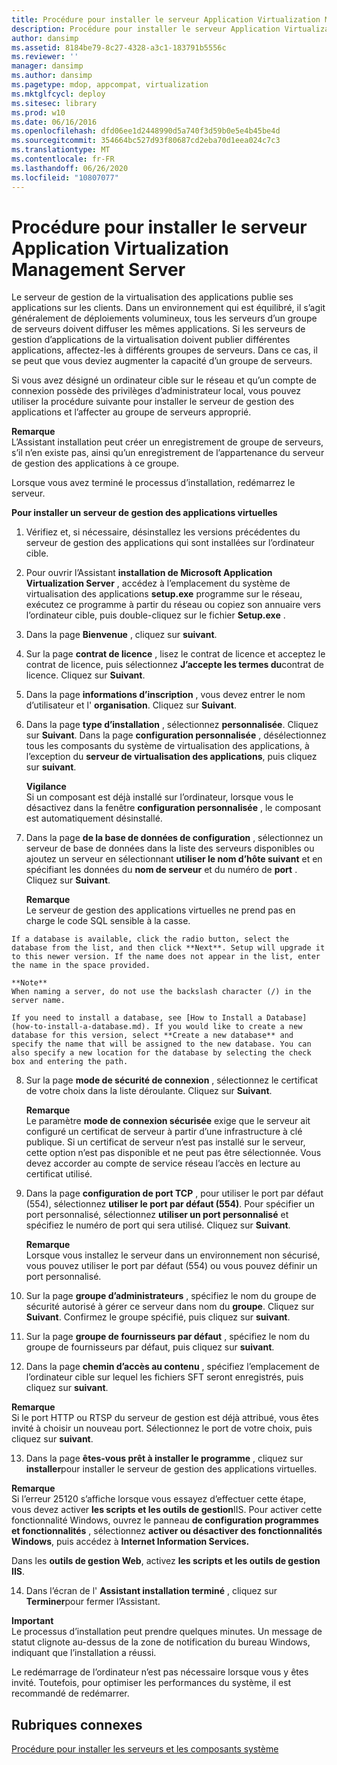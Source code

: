 ```yaml
---
title: Procédure pour installer le serveur Application Virtualization Management Server
description: Procédure pour installer le serveur Application Virtualization Management Server
author: dansimp
ms.assetid: 8184be79-8c27-4328-a3c1-183791b5556c
ms.reviewer: ''
manager: dansimp
ms.author: dansimp
ms.pagetype: mdop, appcompat, virtualization
ms.mktglfcycl: deploy
ms.sitesec: library
ms.prod: w10
ms.date: 06/16/2016
ms.openlocfilehash: dfd06ee1d2448990d5a740f3d59b0e5e4b45be4d
ms.sourcegitcommit: 354664bc527d93f80687cd2eba70d1eea024c7c3
ms.translationtype: MT
ms.contentlocale: fr-FR
ms.lasthandoff: 06/26/2020
ms.locfileid: "10807077"
---
```

# Procédure pour installer le serveur Application Virtualization Management Server


Le serveur de gestion de la virtualisation des applications publie ses applications sur les clients. Dans un environnement qui est équilibré, il s’agit généralement de déploiements volumineux, tous les serveurs d’un groupe de serveurs doivent diffuser les mêmes applications. Si les serveurs de gestion d’applications de la virtualisation doivent publier différentes applications, affectez-les à différents groupes de serveurs. Dans ce cas, il se peut que vous deviez augmenter la capacité d’un groupe de serveurs.

Si vous avez désigné un ordinateur cible sur le réseau et qu’un compte de connexion possède des privilèges d’administrateur local, vous pouvez utiliser la procédure suivante pour installer le serveur de gestion des applications et l’affecter au groupe de serveurs approprié.

**Remarque**  
L’Assistant installation peut créer un enregistrement de groupe de serveurs, s’il n’en existe pas, ainsi qu’un enregistrement de l’appartenance du serveur de gestion des applications à ce groupe.



Lorsque vous avez terminé le processus d’installation, redémarrez le serveur.

**Pour installer un serveur de gestion des applications virtuelles**

1.  Vérifiez et, si nécessaire, désinstallez les versions précédentes du serveur de gestion des applications qui sont installées sur l’ordinateur cible.

2.  Pour ouvrir l’Assistant **installation de Microsoft Application Virtualization Server** , accédez à l’emplacement du système de virtualisation des applications **setup.exe** programme sur le réseau, exécutez ce programme à partir du réseau ou copiez son annuaire vers l’ordinateur cible, puis double-cliquez sur le fichier **Setup.exe** .

3.  Dans la page **Bienvenue** , cliquez sur **suivant**.

4.  Sur la page **contrat de licence** , lisez le contrat de licence et acceptez le contrat de licence, puis sélectionnez **J’accepte les termes du**contrat de licence. Cliquez sur **Suivant**.

5.  Dans la page **informations d’inscription** , vous devez entrer le nom d’utilisateur et l' **organisation**. Cliquez sur **Suivant**.

6.  Dans la page **type d’installation** , sélectionnez **personnalisée**. Cliquez sur **Suivant**. Dans la page **configuration personnalisée** , désélectionnez tous les composants du système de virtualisation des applications, à l’exception du **serveur de virtualisation des applications**, puis cliquez sur **suivant**.

    **Vigilance**  
    Si un composant est déjà installé sur l’ordinateur, lorsque vous le désactivez dans la fenêtre **configuration personnalisée** , le composant est automatiquement désinstallé.



7.  Dans la page **de la base de données de configuration** , sélectionnez un serveur de base de données dans la liste des serveurs disponibles ou ajoutez un serveur en sélectionnant **utiliser le nom d’hôte suivant** et en spécifiant les données du **nom de serveur** et du numéro de **port** . Cliquez sur **Suivant**.

    **Remarque**  
    Le serveur de gestion des applications virtuelles ne prend pas en charge le code SQL sensible à la casse.



~~~
If a database is available, click the radio button, select the database from the list, and then click **Next**. Setup will upgrade it to this newer version. If the name does not appear in the list, enter the name in the space provided.

**Note**  
When naming a server, do not use the backslash character (/) in the server name.

If you need to install a database, see [How to Install a Database](how-to-install-a-database.md). If you would like to create a new database for this version, select **Create a new database** and specify the name that will be assigned to the new database. You can also specify a new location for the database by selecting the check box and entering the path.
~~~



8. Sur la page **mode de sécurité de connexion** , sélectionnez le certificat de votre choix dans la liste déroulante. Cliquez sur **Suivant**.

   **Remarque**  
   Le paramètre **mode de connexion sécurisée** exige que le serveur ait configuré un certificat de serveur à partir d’une infrastructure à clé publique. Si un certificat de serveur n’est pas installé sur le serveur, cette option n’est pas disponible et ne peut pas être sélectionnée. Vous devez accorder au compte de service réseau l’accès en lecture au certificat utilisé.



9. Dans la page **configuration de port TCP** , pour utiliser le port par défaut (554), sélectionnez **utiliser le port par défaut (554)**. Pour spécifier un port personnalisé, sélectionnez **utiliser un port personnalisé** et spécifiez le numéro de port qui sera utilisé. Cliquez sur **Suivant**.

   **Remarque**  
   Lorsque vous installez le serveur dans un environnement non sécurisé, vous pouvez utiliser le port par défaut (554) ou vous pouvez définir un port personnalisé.



10. Sur la page **groupe d’administrateurs** , spécifiez le nom du groupe de sécurité autorisé à gérer ce serveur dans nom du **groupe**. Cliquez sur **Suivant**. Confirmez le groupe spécifié, puis cliquez sur **suivant**.

11. Sur la page **groupe de fournisseurs par défaut** , spécifiez le nom du groupe de fournisseurs par défaut, puis cliquez sur **suivant**.

12. Dans la page **chemin d’accès au contenu** , spécifiez l’emplacement de l’ordinateur cible sur lequel les fichiers SFT seront enregistrés, puis cliquez sur **suivant**.

   **Remarque**  
   Si le port HTTP ou RTSP du serveur de gestion est déjà attribué, vous êtes invité à choisir un nouveau port. Sélectionnez le port de votre choix, puis cliquez sur **suivant**.



13. Dans la page **êtes-vous prêt à installer le programme** , cliquez sur **installer**pour installer le serveur de gestion des applications virtuelles.

   **Remarque**  
   Si l’erreur 25120 s’affiche lorsque vous essayez d’effectuer cette étape, vous devez activer **les scripts et les outils de gestion**IIS. Pour activer cette fonctionnalité Windows, ouvrez le panneau **de configuration programmes et fonctionnalités** , sélectionnez **activer ou désactiver des fonctionnalités Windows**, puis accédez à **Internet Information Services.**

   Dans les **outils de gestion Web**, activez **les scripts et les outils de gestion IIS**.



14. Dans l’écran de l' **Assistant installation terminé** , cliquez sur **Terminer**pour fermer l’Assistant.

   **Important**  
   Le processus d’installation peut prendre quelques minutes. Un message de statut clignote au-dessus de la zone de notification du bureau Windows, indiquant que l’installation a réussi.

   Le redémarrage de l’ordinateur n’est pas nécessaire lorsque vous y êtes invité. Toutefois, pour optimiser les performances du système, il est recommandé de redémarrer.



## Rubriques connexes


[Procédure pour installer les serveurs et les composants système](how-to-install-the-servers-and-system-components.md)










